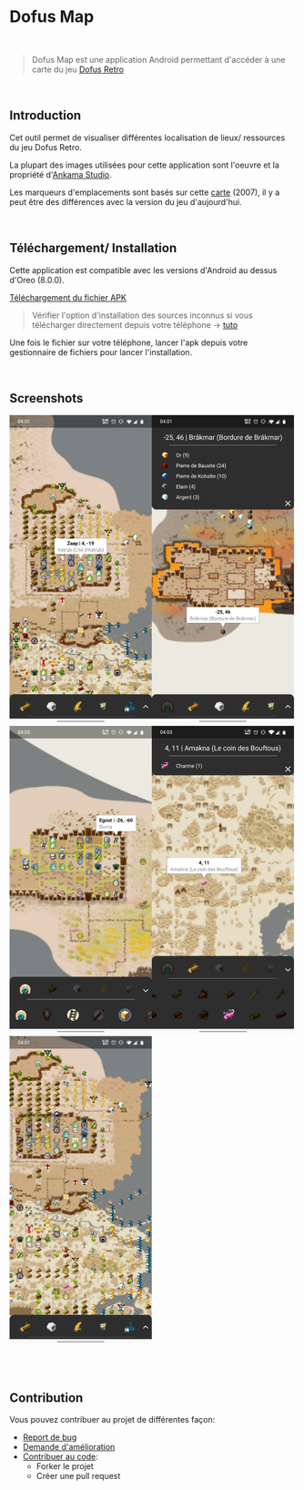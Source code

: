 # Dofus Map

</br>

> Dofus Map est une application Android permettant d'accéder à une carte du jeu [Dofus Retro](https://www.dofus.com/fr/dofus-retro)

</br>

## Introduction

Cet outil permet de visualiser différentes localisation de lieux/ ressources du jeu Dofus Retro.

La plupart des images utilisées pour cette application sont l'oeuvre et la propriété d'[Ankama Studio](https://www.ankama.com/fr).

Les marqueurs d'emplacements sont basés sur cette [carte](http://www.dofus.tools/?page=carteOld) (2007), il y a peut être des différences avec la version du jeu d'aujourd'hui.

</br>

## Téléchargement/ Installation

Cette application est compatible avec les versions d'Android au dessus d'Oreo (8.0.0).

[Téléchargement du fichier APK](https://github.com/AntoineAverlant/DofusMap/raw/425a832c8a49433c5b7467c1ed4024ef450729ba/readme/dofus-map.apk)

> Vérifier l'option d'installation des sources inconnus si vous télécharger directement depuis votre téléphone -> [tuto](https://www.frandroid.com/comment-faire/tutoriaux/184151_comment-installer-un-fichier-apk-sur-son-terminal-android)

Une fois le fichier sur votre téléphone, lancer l'apk depuis votre gestionnaire de fichiers pour lancer l'installation.

</br>

## Screenshots

<img src="./readme/screen1.jpg" width="250"><img src="./readme/screen2.jpg" width="250"><img src="./readme/screen3.jpg" width="250"><img src="./readme/screen4.jpg" width="250"><img src="./readme/screen5.jpg" width="250">

</br></br>

## Contribution

Vous pouvez contribuer au projet de différentes façon:

- [Report de bug](https://github.com/AntoineAverlant/DofusMap/issues/new)
- [Demande d'amélioration](https://github.com/AntoineAverlant/DofusMap/issues/new)
- [Contribuer au code](https://github.com/AntoineAverlant/DofusMap/pulls):
  - Forker le projet
  - Créer une pull request

